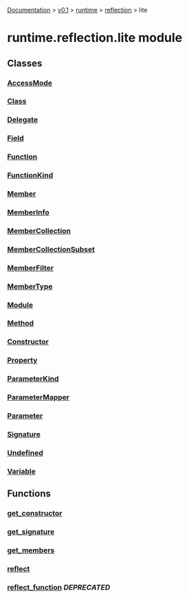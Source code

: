 [Documentation](/docs/documentation.md) >
 [v0.1](/docs/0.1/version.md) >
  [runtime](/docs/0.1/runtime/module.md) >
   [reflection](/docs/0.1/runtime/reflection/module.md) >
    lite

# runtime.reflection.lite module

## Classes

### [AccessMode](access_mode.md)
### [Class](class.md)
### [Delegate](delegate.md)
### [Field](field.md)
### [Function](function.md)
### [FunctionKind](function_kind.md)
### [Member](member.md)
### [MemberInfo](member_info.md)
### [MemberCollection](member_collection.md)
### [MemberCollectionSubset](member_collection_subset.md)
### [MemberFilter](member_filter.md)
### [MemberType](member_type.md)
### [Module](_module.md)
### [Method](method.md)
### [Constructor](constructor.md)
### [Property](property.md)
### [ParameterKind](parameter_kind.md)
### [ParameterMapper](parameter_mapper.md)
### [Parameter](parameter.md)
### [Signature](signature.md)
### [Undefined](undefined.md)
### [Variable](variable.md)

## Functions

### [get_constructor](get_constructor.md)
### [get_signature](get_signature.md)
### [get_members](get_members.md)
### [reflect](reflect.md)
### [reflect_function](reflect_function.md) _DEPRECATED_

